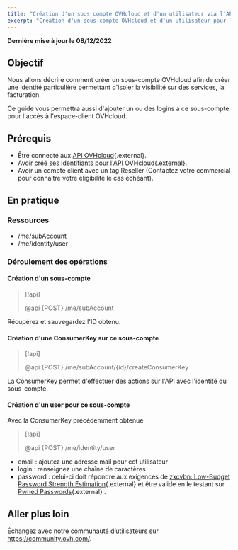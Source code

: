 ```yaml
---
title: "Création d'un sous compte OVHcloud et d'un utilisateur via l'API OVHcloud"
excerpt: "Création d'un sous compte OVHcloud et d'un utilisateur pour l'accès au manager OVHcloud via l'API"
---
```


**Dernière mise à jour le 08/12/2022**

## Objectif

Nous allons décrire comment créer un sous-compte OVHcloud afin de créer une identité particulière permettant d'isoler la visibilité sur des services, la facturation.

Ce guide vous permettra aussi d'ajouter un ou des logins a ce sous-compte pour l'accès à l'espace-client OVHcloud.

## Prérequis

* Être connecté aux [API OVHcloud](https://api.ovh.com/console){.external}.
* Avoir [créé ses identifiants pour l'API OVHcloud](../first-steps-with-ovh-api/){.external}.
* Avoir un compte client avec un tag Reseller (Contactez votre commercial pour connaitre votre éligibilité le cas échéant).

## En pratique

### Ressources

* /me/subAccount
* /me/identity/user

### Déroulement des opérations

#### Création d'un sous-compte

> [!api]
>
> @api {POST} /me/subAccount
>

Récupérez et sauvegardez l'ID obtenu.

#### Création d'une ConsumerKey sur ce sous-compte

> [!api]
>
> @api {POST} /me/subAccount/{id}/createConsumerKey
>

La ConsumerKey permet d'effectuer des actions sur l'API avec l'identité du sous-compte.

#### Création d'un user pour ce sous-compte

Avec la ConsumerKey précédemment obtenue

> [!api]
>
> @api {POST} /me/identity/user
>

* email : ajoutez une adresse mail pour cet utilisateur
* login : renseignez une chaîne de caractères
* password : celui-ci doit répondre aux exigences de [zxcvbn: Low-Budget Password Strength Estimation](https://github.com/dropbox/zxcvbn){.external} et être valide en le testant sur [Pwned Passwords](https://haveibeenpwned.com/Passwords){.external} .

## Aller plus loin

Échangez avec notre communauté d’utilisateurs sur <https://community.ovh.com/>.
